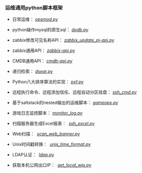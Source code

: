 ### 运维通用python脚本框架


* 日常运维：
  [*opsmod.py*](https://github.com/honglongwei/python-scripts/blob/master/opsmod.py)
  
* python操作mysql的原生sql：
  [*dodb.py*](https://github.com/honglongwei/python-scripts/blob/master/dodb.py)

* zabbix修改可见名称API：
  [*zabbix_update_pj-api.py*](https://github.com/honglongwei/python-scripts/blob/master/zabbix_update_pj-api.py)

* zabbix通用API：
  [*zabbix-api.py*](https://github.com/honglongwei/python-scripts/blob/master/zabbix-api.py)

* CMDB通用API：
  [*cmdb-api.py*](https://github.com/honglongwei/python-scripts/blob/master/cmdb-api.py)

* 递归检索：
  [*dsear.py*](https://github.com/honglongwei/python-scripts/blob/master/dsear.py)

* Python八大排序算法的实现：
  [*psf.py*](https://github.com/honglongwei/python-scripts/blob/master/psf.py)

* 远程执行命令、远程添加信任、远程自动分区挂盘：
  [*ssh_cmd.py*](https://github.com/honglongwei/python-scripts/blob/master/ssh_cmd.py)

* 基于saltstack的nested输出的运维脚本：
  [*gameops.py*](https://github.com/honglongwei/python-scripts/blob/master/gameops.py)

* 游戏日志监控脚本：
  [*monitor_log.py*](https://github.com/honglongwei/python-scripts/blob/master/monitor_log.py)
  
* 扫描服务器生成Excel报表：
  [*ssh_excel.py*](https://github.com/honglongwei/python-scripts/blob/master/ssh_excel.py)
  
* Web扫描：
  [*scan_web_banner.py*](https://github.com/honglongwei/python-scripts/blob/master/scan_web_banner.py)
  
* Unix时间戳转换：
  [*unix_time_format.py*](https://github.com/honglongwei/python-scripts/blob/master/unix_time_format.py)

* LDAP认证：
  [*ldap.py*](https://github.com/honglongwei/python-scripts/blob/master/ldap.py)

* 获取本机公网出口IP：
  [*get_local_wip.py*](https://github.com/honglongwei/python-scripts/blob/master/get_local_wip.py)
